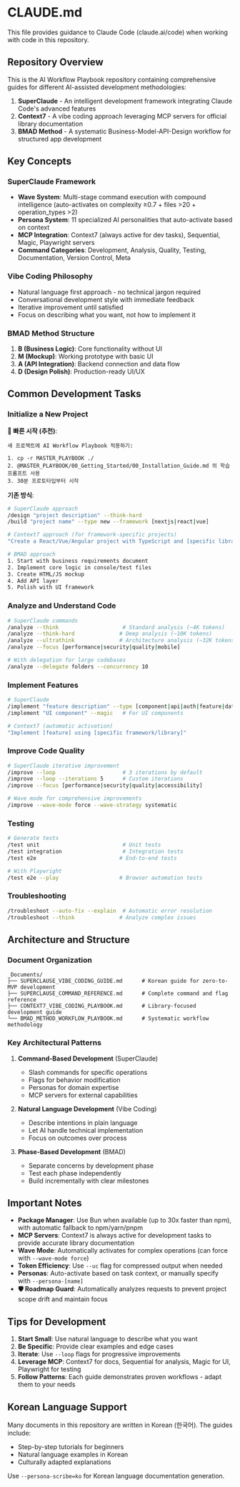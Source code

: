 # CLAUDE.md

This file provides guidance to Claude Code (claude.ai/code) when working with code in this repository.

## Repository Overview

This is the AI Workflow Playbook repository containing comprehensive guides for different AI-assisted development methodologies:

1. **SuperClaude** - An intelligent development framework integrating Claude Code's advanced features
2. **Context7** - A vibe coding approach leveraging MCP servers for official library documentation
3. **BMAD Method** - A systematic Business-Model-API-Design workflow for structured app development

## Key Concepts

### SuperClaude Framework
- **Wave System**: Multi-stage command execution with compound intelligence (auto-activates on complexity ≥0.7 + files >20 + operation_types >2)
- **Persona System**: 11 specialized AI personalities that auto-activate based on context
- **MCP Integration**: Context7 (always active for dev tasks), Sequential, Magic, Playwright servers
- **Command Categories**: Development, Analysis, Quality, Testing, Documentation, Version Control, Meta

### Vibe Coding Philosophy
- Natural language first approach - no technical jargon required
- Conversational development style with immediate feedback
- Iterative improvement until satisfied
- Focus on describing what you want, not how to implement it

### BMAD Method Structure
1. **B (Business Logic)**: Core functionality without UI
2. **M (Mockup)**: Working prototype with basic UI
3. **A (API Integration)**: Backend connection and data flow
4. **D (Design Polish)**: Production-ready UI/UX

## Common Development Tasks

### Initialize a New Project

**🚀 빠른 시작 (추천)**:
```
새 프로젝트에 AI Workflow Playbook 적용하기:

1. cp -r MASTER_PLAYBOOK ./
2. @MASTER_PLAYBOOK/00_Getting_Started/00_Installation_Guide.md 의 학습 프롬프트 사용
3. 30분 프로토타입부터 시작
```

**기존 방식**:
```bash
# SuperClaude approach
/design "project description" --think-hard
/build "project name" --type new --framework [nextjs|react|vue]

# Context7 approach (for framework-specific projects)
"Create a React/Vue/Angular project with TypeScript and [specific libraries]"

# BMAD approach
1. Start with business requirements document
2. Implement core logic in console/test files
3. Create HTML/JS mockup
4. Add API layer
5. Polish with UI framework
```

### Analyze and Understand Code
```bash
# SuperClaude commands
/analyze --think                    # Standard analysis (~4K tokens)
/analyze --think-hard              # Deep analysis (~10K tokens)
/analyze --ultrathink              # Architecture analysis (~32K tokens)
/analyze --focus [performance|security|quality|mobile]

# With delegation for large codebases
/analyze --delegate folders --concurrency 10
```

### Implement Features
```bash
# SuperClaude
/implement "feature description" --type [component|api|auth|feature|database]
/implement "UI component" --magic   # For UI components

# Context7 (automatic activation)
"Implement [feature] using [specific framework/library]"
```

### Improve Code Quality
```bash
# SuperClaude iterative improvement
/improve --loop                     # 3 iterations by default
/improve --loop --iterations 5      # Custom iterations
/improve --focus [performance|security|quality|accessibility]

# Wave mode for comprehensive improvements
/improve --wave-mode force --wave-strategy systematic
```

### Testing
```bash
# Generate tests
/test unit                          # Unit tests
/test integration                   # Integration tests
/test e2e                          # End-to-end tests

# With Playwright
/test e2e --play                   # Browser automation tests
```

### Troubleshooting
```bash
/troubleshoot --auto-fix --explain  # Automatic error resolution
/troubleshoot --think              # Analyze complex issues
```

## Architecture and Structure

### Document Organization
```
_Documents/
├── SUPERCLAUSE_VIBE_CODING_GUIDE.md      # Korean guide for zero-to-MVP development
├── SUPERCLAUSE_COMMAND_REFERENCE.md      # Complete command and flag reference
├── CONTEXT7_VIBE_CODING_PLAYBOOK.md      # Library-focused development guide
└── BMAD_METHOD_WORKFLOW_PLAYBOOK.md      # Systematic workflow methodology
```

### Key Architectural Patterns

1. **Command-Based Development** (SuperClaude)
   - Slash commands for specific operations
   - Flags for behavior modification
   - Personas for domain expertise
   - MCP servers for external capabilities

2. **Natural Language Development** (Vibe Coding)
   - Describe intentions in plain language
   - Let AI handle technical implementation
   - Focus on outcomes over process

3. **Phase-Based Development** (BMAD)
   - Separate concerns by development phase
   - Test each phase independently
   - Build incrementally with clear milestones

## Important Notes

- **Package Manager**: Use Bun when available (up to 30x faster than npm), with automatic fallback to npm/yarn/pnpm
- **MCP Servers**: Context7 is always active for development tasks to provide accurate library documentation
- **Wave Mode**: Automatically activates for complex operations (can force with `--wave-mode force`)
- **Token Efficiency**: Use `--uc` flag for compressed output when needed
- **Personas**: Auto-activate based on task context, or manually specify with `--persona-[name]`
- **🛡️ Roadmap Guard**: Automatically analyzes requests to prevent project scope drift and maintain focus

## Tips for Development

1. **Start Small**: Use natural language to describe what you want
2. **Be Specific**: Provide clear examples and edge cases
3. **Iterate**: Use `--loop` flags for progressive improvements
4. **Leverage MCP**: Context7 for docs, Sequential for analysis, Magic for UI, Playwright for testing
5. **Follow Patterns**: Each guide demonstrates proven workflows - adapt them to your needs

## Korean Language Support

Many documents in this repository are written in Korean (한국어). The guides include:
- Step-by-step tutorials for beginners
- Natural language examples in Korean
- Culturally adapted explanations

Use `--persona-scribe=ko` for Korean language documentation generation.